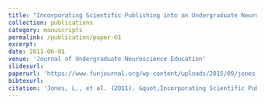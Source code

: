 ```yaml
---
title: "Incorporating Scientific Publishing into an Undergraduate Neuroscience Course : A Case Study Using IMPULSE"
collection: publications
category: manuscripts
permalink: /publication/paper-01
excerpt: 
date: 2011-06-01
venue: 'Journal of Undergraduate Neuroscience Education'
slidesurl: 
paperurl: 'https://www.funjournal.org/wp-content/uploads/2015/09/jones_etal_9_2_a84_a91.pdf'
bibtexurl: 
citation: 'Jones, L., et al. (2011). &quot;Incorporating Scientific Publishing into an Undergraduate Neuroscience Course : A Case Study Using IMPULSE.&quot; <i>Journal of Undergraduate Neuroscience Education 1</i>. 1(1).'
---
```


